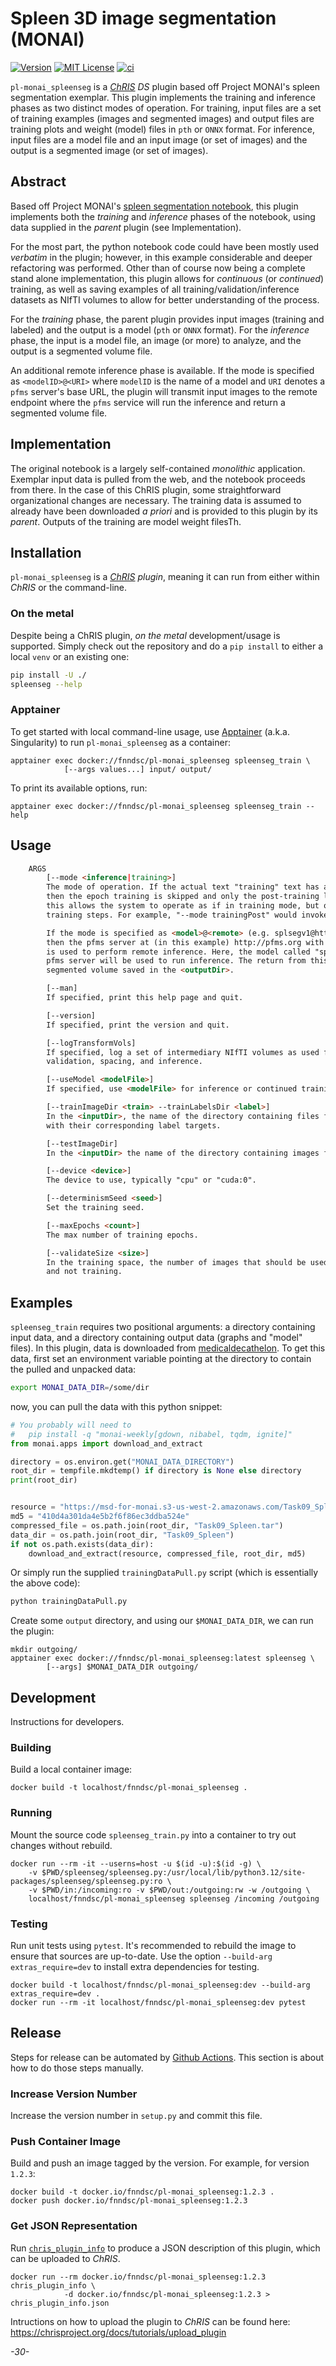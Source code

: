 # Spleen 3D image segmentation (MONAI)

[![Version](https://img.shields.io/docker/v/fnndsc/pl-monai_spleenseg?sort=semver)](https://hub.docker.com/r/fnndsc/pl-monai_spleenseg)
[![MIT License](https://img.shields.io/github/license/fnndsc/pl-monai_spleenseg)](https://github.com/FNNDSC/pl-monai_spleenseg/blob/main/LICENSE)
[![ci](https://github.com/FNNDSC/pl-monai_spleenseg/actions/workflows/ci.yml/badge.svg)](https://github.com/FNNDSC/pl-monai_spleenseg/actions/workflows/ci.yml)

`pl-monai_spleenseg` is a [_ChRIS_](https://chrisproject.org/) _DS_ plugin based off Project MONAI's spleen segmentation exemplar. This plugin implements the training and inference phases as two distinct modes of operation. For training, input files are a set of training examples (images and segmented images) and output files are training plots and weight (model) files in `pth` or `ONNX` format. For inference, input files are a model file and an input image (or set of images) and the output is a segmented image (or set of images).

## Abstract

Based off Project MONAI's [spleen segmentation notebook](https://github.com/Project-MONAI/tutorials/blob/main/3d_segmentation/spleen_segmentation_3d.ipynb), this plugin implements both the _training_ and _inference_ phases of the notebook, using data supplied in the _parent_ plugin (see Implementation).

For the most part, the python notebook code could have been mostly used _verbatim_ in the plugin; however, in this example considerable and deeper refactoring was performed. Other than of course now being a complete stand alone implementation, this plugin allows for _continuous_ (or _continued_) training, as well as saving examples of all training/validation/inference datasets as NIfTI volumes to allow for better understanding of the process.

For the _training_ phase, the parent plugin provides input images (training and labeled) and the output is a model (`pth` or `ONNX` format). For the _inference_ phase, the input is a model file, an image (or more) to analyze, and the output is a segmented volume file.

An additional remote inference phase is available. If the mode is specified as `<modelID>@<URI>` where `modelID` is the name of a model and `URI` denotes a `pfms` server's base URL, the plugin will transmit input images to the remote endpoint where the `pfms` service will run the inference and return a segmented volume file.

## Implementation

The original notebook is a largely self-contained _monolithic_ application. Exemplar input data is pulled from the web, and the notebook proceeds from there. In the case of this ChRIS plugin, some straightforward organizational changes are necessary. The training data is assumed to already have been downloaded _a priori_ and is provided to this plugin by its _parent_. Outputs of the training are model weight filesTh.

## Installation

`pl-monai_spleenseg` is a _[ChRIS](https://chrisproject.org/) plugin_, meaning it can
run from either within _ChRIS_ or the command-line.

### On the metal

Despite being a ChRIS plugin, _on the metal_ development/usage is supported. Simply check out the repository and do a `pip install` to either a local `venv` or an existing one:

```bash
pip install -U ./
spleenseg --help
```

### Apptainer

To get started with local command-line usage, use [Apptainer](https://apptainer.org/) (a.k.a. Singularity) to run `pl-monai_spleenseg` as a container:

```shell
apptainer exec docker://fnndsc/pl-monai_spleenseg spleenseg_train \
            [--args values...] input/ output/
```

To print its available options, run:

```shell
apptainer exec docker://fnndsc/pl-monai_spleenseg spleenseg_train --help
```

## Usage

```html
    ARGS
        [--mode <inference|training>]
        The mode of operation. If the actual text "training" text has any additional characters,
        then the epoch training is skipped and only the post-training logic is executed --
        this allows the system to operate as if in training mode, but only perform the post
        training steps. For example, "--mode trainingPost" would invoke this mode.

        If the mode is specified as <model>@<remote> (e.g. splsegv1@http://pfms.org/api/v1/)
        then the pfms server at (in this example) http://pfms.org with base route /api/v1/
        is used to perform remote inference. Here, the model called "splsegv1" on the remote
        pfms server will be used to run inference. The return from this call is a NIfTI
        segmented volume saved in the <outputDir>.

        [--man]
        If specified, print this help page and quit.

        [--version]
        If specified, print the version and quit.

        [--logTransformVols]
        If specified, log a set of intermediary NIfTI volumes as used for training,
        validation, spacing, and inference.

        [--useModel <modelFile>]
        If specified, use <modelFile> for inference or continued training.

        [--trainImageDir <train> --trainLabelsDir <label>]
        In the <inputDir>, the name of the directory containing files for training
        with their corresponding label targets.

        [--testImageDir]
        In the <inputDir> the name of the directory containing images for inference.

        [--device <device>]
        The device to use, typically "cpu" or "cuda:0".

        [--determinismSeed <seed>]
        Set the training seed.

        [--maxEpochs <count>]
        The max number of training epochs.

        [--validateSize <size>]
        In the training space, the number of images that should be used for validation
        and not training.

```

## Examples

`spleenseg_train` requires two positional arguments: a directory containing input data, and a directory containing output data (graphs and "model" files). In this plugin, data is downloaded from [medicaldecathelon](http://medicaldecathelon.com). To get this data, first set an environment variable pointing at the directory to contain the pulled and unpacked data:

```bash
export MONAI_DATA_DIR=/some/dir
```

now, you can pull the data with this python snippet:

```python
# You probably will need to
#   pip install -q "monai-weekly[gdown, nibabel, tqdm, ignite]"
from monai.apps import download_and_extract

directory = os.environ.get("MONAI_DATA_DIRECTORY")
root_dir = tempfile.mkdtemp() if directory is None else directory
print(root_dir)


resource = "https://msd-for-monai.s3-us-west-2.amazonaws.com/Task09_Spleen.tar"
md5 = "410d4a301da4e5b2f6f86ec3ddba524e"
compressed_file = os.path.join(root_dir, "Task09_Spleen.tar")
data_dir = os.path.join(root_dir, "Task09_Spleen")
if not os.path.exists(data_dir):
    download_and_extract(resource, compressed_file, root_dir, md5)
```

Or simply run the supplied `trainingDataPull.py` script (which is essentially the above code):

```bash
python trainingDataPull.py
```

Create some `output` directory, and using our `$MONAI_DATA_DIR`, we can run the plugin:

```shell
mkdir outgoing/
apptainer exec docker://fnndsc/pl-monai_spleenseg:latest spleenseg \
        [--args] $MONAI_DATA_DIR outgoing/
```

## Development

Instructions for developers.

### Building

Build a local container image:

```shell
docker build -t localhost/fnndsc/pl-monai_spleenseg .
```

### Running

Mount the source code `spleenseg_train.py` into a container to try out changes without rebuild.

```shell
docker run --rm -it --userns=host -u $(id -u):$(id -g) \
    -v $PWD/spleenseg/spleenseg.py:/usr/local/lib/python3.12/site-packages/spleenseg/spleenseg.py:ro \
    -v $PWD/in:/incoming:ro -v $PWD/out:/outgoing:rw -w /outgoing \
    localhost/fnndsc/pl-monai_spleenseg spleenseg /incoming /outgoing
```

### Testing

Run unit tests using `pytest`. It's recommended to rebuild the image to ensure that sources are up-to-date. Use the option `--build-arg extras_require=dev` to install extra dependencies for testing.

```shell
docker build -t localhost/fnndsc/pl-monai_spleenseg:dev --build-arg extras_require=dev .
docker run --rm -it localhost/fnndsc/pl-monai_spleenseg:dev pytest
```

## Release

Steps for release can be automated by [Github Actions](.github/workflows/ci.yml). This section is about how to do those steps manually.

### Increase Version Number

Increase the version number in `setup.py` and commit this file.

### Push Container Image

Build and push an image tagged by the version. For example, for version `1.2.3`:

```
docker build -t docker.io/fnndsc/pl-monai_spleenseg:1.2.3 .
docker push docker.io/fnndsc/pl-monai_spleenseg:1.2.3
```

### Get JSON Representation

Run [`chris_plugin_info`](https://github.com/FNNDSC/chris_plugin#usage) to produce a JSON description of this plugin, which can be uploaded to _ChRIS_.

```shell
docker run --rm docker.io/fnndsc/pl-monai_spleenseg:1.2.3 chris_plugin_info \
            -d docker.io/fnndsc/pl-monai_spleenseg:1.2.3 > chris_plugin_info.json
```

Intructions on how to upload the plugin to _ChRIS_ can be found here: https://chrisproject.org/docs/tutorials/upload_plugin

_-30-_
